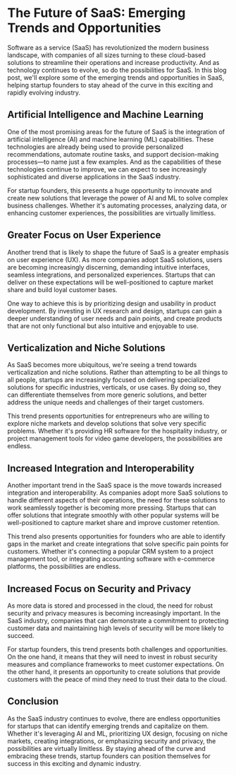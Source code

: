 # The Future of SaaS: Emerging Trends and Opportunities

Software as a service (SaaS) has revolutionized the modern business landscape, with companies of all sizes turning to these cloud-based solutions to streamline their operations and increase productivity. And as technology continues to evolve, so do the possibilities for SaaS. In this blog post, we'll explore some of the emerging trends and opportunities in SaaS, helping startup founders to stay ahead of the curve in this exciting and rapidly evolving industry.

## Artificial Intelligence and Machine Learning

One of the most promising areas for the future of SaaS is the integration of artificial intelligence (AI) and machine learning (ML) capabilities. These technologies are already being used to provide personalized recommendations, automate routine tasks, and support decision-making processes—to name just a few examples. And as the capabilities of these technologies continue to improve, we can expect to see increasingly sophisticated and diverse applications in the SaaS industry.

For startup founders, this presents a huge opportunity to innovate and create new solutions that leverage the power of AI and ML to solve complex business challenges. Whether it's automating processes, analyzing data, or enhancing customer experiences, the possibilities are virtually limitless.

## Greater Focus on User Experience

Another trend that is likely to shape the future of SaaS is a greater emphasis on user experience (UX). As more companies adopt SaaS solutions, users are becoming increasingly discerning, demanding intuitive interfaces, seamless integrations, and personalized experiences. Startups that can deliver on these expectations will be well-positioned to capture market share and build loyal customer bases.

One way to achieve this is by prioritizing design and usability in product development. By investing in UX research and design, startups can gain a deeper understanding of user needs and pain points, and create products that are not only functional but also intuitive and enjoyable to use.

## Verticalization and Niche Solutions

As SaaS becomes more ubiquitous, we're seeing a trend towards verticalization and niche solutions. Rather than attempting to be all things to all people, startups are increasingly focused on delivering specialized solutions for specific industries, verticals, or use cases. By doing so, they can differentiate themselves from more generic solutions, and better address the unique needs and challenges of their target customers.

This trend presents opportunities for entrepreneurs who are willing to explore niche markets and develop solutions that solve very specific problems. Whether it's providing HR software for the hospitality industry, or project management tools for video game developers, the possibilities are endless.

## Increased Integration and Interoperability

Another important trend in the SaaS space is the move towards increased integration and interoperability. As companies adopt more SaaS solutions to handle different aspects of their operations, the need for these solutions to work seamlessly together is becoming more pressing. Startups that can offer solutions that integrate smoothly with other popular systems will be well-positioned to capture market share and improve customer retention.

This trend also presents opportunities for founders who are able to identify gaps in the market and create integrations that solve specific pain points for customers. Whether it's connecting a popular CRM system to a project management tool, or integrating accounting software with e-commerce platforms, the possibilities are endless.

## Increased Focus on Security and Privacy

As more data is stored and processed in the cloud, the need for robust security and privacy measures is becoming increasingly important. In the SaaS industry, companies that can demonstrate a commitment to protecting customer data and maintaining high levels of security will be more likely to succeed.

For startup founders, this trend presents both challenges and opportunities. On the one hand, it means that they will need to invest in robust security measures and compliance frameworks to meet customer expectations. On the other hand, it presents an opportunity to create solutions that provide customers with the peace of mind they need to trust their data to the cloud.

## Conclusion

As the SaaS industry continues to evolve, there are endless opportunities for startups that can identify emerging trends and capitalize on them. Whether it's leveraging AI and ML, prioritizing UX design, focusing on niche markets, creating integrations, or emphasizing security and privacy, the possibilities are virtually limitless. By staying ahead of the curve and embracing these trends, startup founders can position themselves for success in this exciting and dynamic industry.